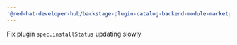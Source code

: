 ```yaml
---
'@red-hat-developer-hub/backstage-plugin-catalog-backend-module-marketplace': patch
---
```


Fix plugin `spec.installStatus` updating slowly
